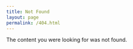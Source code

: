 ```yaml
---
title: Not Found
layout: page
permalink: /404.html
---
```

The content you were looking for was not found.
